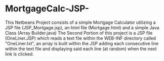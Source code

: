 # MortgageCalc-JSP-
This Netbeans Project consists of a simple Mortgage Calculator utilizing a JSP file (JSP_Mortgage.jsp), an html file (Mortgage.html) and a simple Java Class (Array Builder.java)
The Second Portion of this project is a JSP file (OneLiner.JSP) which reads a text file within the WEB-INF directory called "OneLiner.txt", an array is built within the JSP adding each consecutive line within the text file and displaying said each line (at random) when the next link is clicked.
